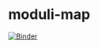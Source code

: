 # moduli-map
[![Binder](https://mybinder.org/badge_logo.svg)](https://mybinder.org/v2/gh/vantule/moduli-map/master)
